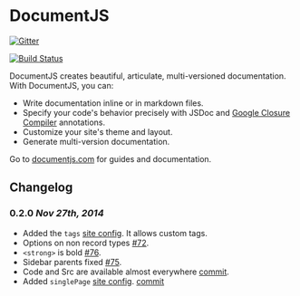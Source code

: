 # DocumentJS

[![Gitter](https://badges.gitter.im/Join%20Chat.svg)](https://gitter.im/bitovi/documentjs?utm_source=badge&utm_medium=badge&utm_campaign=pr-badge&utm_content=badge)

[![Build Status](https://travis-ci.org/bitovi/documentjs.svg?branch=master)](https://travis-ci.org/bitovi/documentjs)

DocumentJS creates beautiful, articulate, multi-versioned documentation. With DocumentJS, you can:

 - Write documentation inline or in markdown files.
 - Specify your code's behavior precisely with JSDoc
   and [Google Closure Compiler](https://developers.google.com/closure/compiler/docs/js-for-compiler)
   annotations.
 - Customize your site's theme and layout.
 - Generate multi-version documentation.

Go to [documentjs.com](http://documentjs.com) for guides and documentation.


## Changelog

### 0.2.0 _Nov 27th, 2014_

 - Added the `tags` [site config](http://documentjs.com/docs/DocumentJS.siteConfig.html). It allows custom tags.
 - Options on non record types [#72](https://github.com/bitovi/documentjs/issues/72).
 - `<strong>` is bold [#76](https://github.com/bitovi/documentjs/issues/76).
 - Sidebar parents fixed [#75](https://github.com/bitovi/documentjs/pull/75).
 - Code and Src are available almost everywhere [commit](https://github.com/bitovi/documentjs/commit/d51f8fb09e06c58fe8e12bd8ea6b93c7197c5ae1).
 - Added `singlePage` [site config](http://documentjs.com/docs/DocumentJS.siteConfig.html). [commit](https://github.com/bitovi/documentjs/commit/0ccfbffbd5b84de0c433e2102c84c6e56059426d)
 

